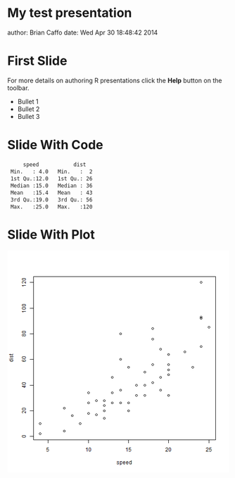 My test presentation
===
author: Brian Caffo
date: Wed Apr 30 18:48:42 2014

First Slide
========================================================

For more details on authoring R presentations click the
**Help** button on the toolbar.

- Bullet 1
- Bullet 2
- Bullet 3

Slide With Code
========================================================


```
     speed           dist    
 Min.   : 4.0   Min.   :  2  
 1st Qu.:12.0   1st Qu.: 26  
 Median :15.0   Median : 36  
 Mean   :15.4   Mean   : 43  
 3rd Qu.:19.0   3rd Qu.: 56  
 Max.   :25.0   Max.   :120  
```


Slide With Plot
========================================================

![plot of chunk unnamed-chunk-2](test-figure/unnamed-chunk-2.png) 

